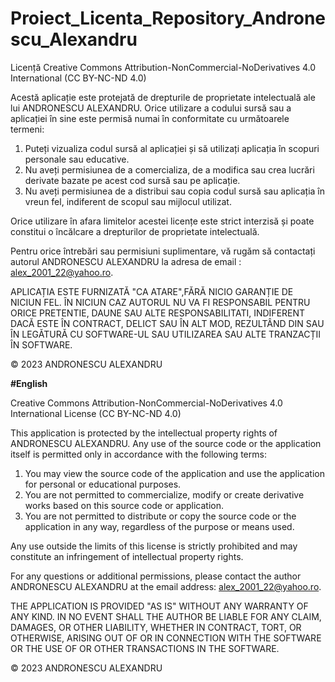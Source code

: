 # Proiect_Licenta_Repository_Andronescu_Alexandru

Licență Creative Commons Attribution-NonCommercial-NoDerivatives 4.0 International (CC BY-NC-ND 4.0)

Acestă aplicație este protejată de drepturile de proprietate intelectuală ale lui ANDRONESCU ALEXANDRU. Orice utilizare a codului sursă sau a aplicației în sine este permisă numai în conformitate cu următoarele termeni:

1. Puteți vizualiza codul sursă al aplicației și să utilizați aplicația în scopuri personale sau educative.
2. Nu aveți permisiunea de a comercializa, de a modifica sau crea lucrări derivate bazate pe acest cod sursă sau pe aplicație.
3. Nu aveți permisiunea de a distribui sau copia codul sursă sau aplicația în vreun fel, indiferent de scopul sau mijlocul utilizat.

Orice utilizare în afara limitelor acestei licențe este strict interzisă și poate constitui o încălcare a drepturilor de proprietate intelectuală.

Pentru orice întrebări sau permisiuni suplimentare, vă rugăm să contactați autorul ANDRONESCU ALEXANDRU la adresa de email : alex_2001_22@yahoo.ro.

APLICAȚIA ESTE FURNIZATĂ "CA ATARE",FĂRĂ NICIO GARANȚIE DE NICIUN FEL. ÎN NICIUN CAZ AUTORUL NU VA FI RESPONSABIL PENTRU ORICE PRETENTIE, DAUNE SAU ALTE RESPONSABILITATI, INDIFERENT DACĂ ESTE ÎN CONTRACT, DELICT SAU ÎN ALT MOD, REZULTÂND DIN SAU ÎN LEGĂTURĂ CU SOFTWARE-UL SAU UTILIZAREA SAU ALTE TRANZACȚII ÎN SOFTWARE.

© 2023 ANDRONESCU ALEXANDRU

**#English**

Creative Commons Attribution-NonCommercial-NoDerivatives 4.0 International License (CC BY-NC-ND 4.0)

This application is protected by the intellectual property rights of ANDRONESCU ALEXANDRU. Any use of the source code or the application itself is permitted only in accordance with the following terms:

1. You may view the source code of the application and use the application for personal or educational purposes.
2. You are not permitted to commercialize, modify or create derivative works based on this source code or application.
3. You are not permitted to distribute or copy the source code or the application in any way, regardless of the purpose or means used.

Any use outside the limits of this license is strictly prohibited and may constitute an infringement of intellectual property rights.

For any questions or additional permissions, please contact the author ANDRONESCU ALEXANDRU at the email address: alex_2001_22@yahoo.ro.

THE APPLICATION IS PROVIDED "AS IS" WITHOUT ANY WARRANTY OF ANY KIND. IN NO EVENT SHALL THE AUTHOR BE LIABLE FOR ANY CLAIM, DAMAGES, OR OTHER LIABILITY, WHETHER IN CONTRACT, TORT, OR OTHERWISE, ARISING OUT OF OR IN CONNECTION WITH THE SOFTWARE OR THE USE OF OR OTHER TRANSACTIONS IN THE SOFTWARE.

© 2023 ANDRONESCU ALEXANDRU


